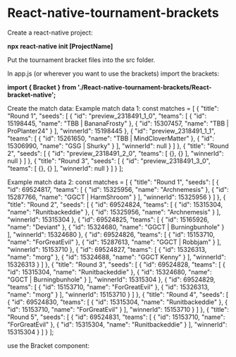 # React-native-tournament-brackets

Create a react-native project:
  
  **npx react-native init [ProjectName]**

Put the tournament bracket files into the src folder.

In app.js (or wherever you want to use the brackets) import the brackets:

  **import { Bracket } from './React-native-tournament-brackets/React-bracket-native';**

Create the match data:
  Example match data 1:
    const matches = [
    {
      "title": "Round 1",
      "seeds": [
        {
          "id": "preview_2318491_1_0",
          "teams": [
            {
              "id": 15198445,
              "name": "TBB | BananaFrosty"
            },
            {
              "id": 15307457,
              "name": "TBB | ProPlanter24"
            }
          ],
          "winnerId": 15198445
        },
        {
          "id": "preview_2318491_1_1",
          "teams": [
            {
              "id": 15261650,
              "name": "TBB | MindCloverMatter"
            },
            {
              "id": 15306990,
              "name": "GSG | Shurky"
            }
          ],
          "winnerId": null
        }
      ]
    },
    {
      "title": "Round 2",
      "seeds": [
        {
          "id": "preview_2318491_2_0",
          "teams": [
            {},
            {}
          ],
          "winnerId": null
        }
      ]
    },
    {
      "title": "Round 3",
      "seeds": [
        {
          "id": "preview_2318491_3_0",
          "teams": [
            {},
            {}
          ],
          "winnerId": null
        }
      ]
    }
  ];

Example match data 2:
  const matches = [
  {
    "title": "Round 1",
    "seeds": [
      {
        "id": 69524817,
        "teams": [
          {
            "id": 15325956,
            "name": "Archnemesis"
          },
          {
            "id": 15287766,
            "name": "GGCT | HarmShroom"
          }
        ],
        "winnerId": 15325956
      }
    ]
  },
  {
    "title": "Round 2",
    "seeds": [
      {
        "id": 69524824,
        "teams": [
          {
            "id": 15315304,
            "name": "Runitbackeddie"
          },
          {
            "id": 15325956,
            "name": "Archnemesis"
          }
        ],
        "winnerId": 15315304
      },
      {
        "id": 69524825,
        "teams": [
          {
            "id": 15165926,
            "name": "Deviant"
          },
          {
            "id": 15324680,
            "name": "GGCT | Burningbunhole"
          }
        ],
        "winnerId": 15324680
      },
      {
        "id": 69524826,
        "teams": [
          {
            "id": 15153710,
            "name": "ForGreatEvil"
          },
          {
            "id": 15287613,
            "name": "GGCT | Robbjam"
          }
        ],
        "winnerId": 15153710
      },
      {
        "id": 69524827,
        "teams": [
          {
            "id": 15326313,
            "name": "morg"
          },
          {
            "id": 15324688,
            "name": "GGCT Kenny"
          }
        ],
        "winnerId": 15326313
      }
    ]
  },
  {
    "title": "Round 3",
    "seeds": [
      {
        "id": 69524828,
        "teams": [
          {
            "id": 15315304,
            "name": "Runitbackeddie"
          },
          {
            "id": 15324680,
            "name": "GGCT | Burningbunhole"
          }
        ],
        "winnerId": 15315304
      },
      {
        "id": 69524829,
        "teams": [
          {
            "id": 15153710,
            "name": "ForGreatEvil"
          },
          {
            "id": 15326313,
            "name": "morg"
          }
        ],
        "winnerId": 15153710
      }
    ]
  },
  {
    "title": "Round 4",
    "seeds": [
      {
        "id": 69524830,
        "teams": [
          {
            "id": 15315304,
            "name": "Runitbackeddie"
          },
          {
            "id": 15153710,
            "name": "ForGreatEvil"
          }
        ],
        "winnerId": 15153710
      }
    ]
  },
  {
    "title": "Round 5",
    "seeds": [
      {
        "id": 69524831,
        "teams": [
          {
            "id": 15153710,
            "name": "ForGreatEvil"
          },
          {
            "id": 15315304,
            "name": "Runitbackeddie"
          }
        ],
        "winnerId": 15315304
      }
    ]
  }
];

use the Bracket component:
        <View>
          <Bracket rounds={matches} />
        </View>


